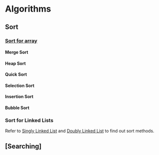 # Algorithms
## Sort
### [Sort for array](https://github.com/kotsky/py-libs/blob/master/algorithms/sort_algorithms.py)
#### Merge Sort
#### Heap Sort
#### Quick Sort
#### Selection Sort
#### Insertion Sort
#### Bubble Sort
### Sort for Linked Lists
Refer to [Singly Linked List](https://github.com/kotsky/py-libs/blob/master/linked_list/singly_linked_list.py) and [Doubly  Linked List](https://github.com/kotsky/py-libs/blob/master/linked_list/doubly_linked_list.py) to find out sort methods.

## [Searching]
